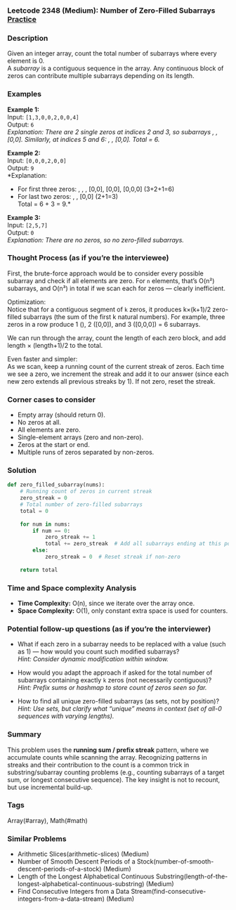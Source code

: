 ### Leetcode 2348 (Medium): Number of Zero-Filled Subarrays [Practice](https://leetcode.com/problems/number-of-zero-filled-subarrays)

### Description  
Given an integer array, count the total number of subarrays where every element is 0.  
A *subarray* is a contiguous sequence in the array. Any continuous block of zeros can contribute multiple subarrays depending on its length.

### Examples  

**Example 1:**  
Input: `[1,3,0,0,2,0,0,4]`  
Output: `6`  
*Explanation: There are 2 single zeros at indices 2 and 3, so subarrays , , [0,0]. Similarly, at indices 5 and 6: , , [0,0]. Total = 6.*

**Example 2:**  
Input: `[0,0,0,2,0,0]`  
Output: `9`  
*Explanation:  
- For first three zeros: , , , [0,0], [0,0], [0,0,0] (3+2+1=6)  
- For last two zeros: , , [0,0] (2+1=3)  
Total = 6 + 3 = 9.*

**Example 3:**  
Input: `[2,5,7]`  
Output: `0`  
*Explanation: There are no zeros, so no zero-filled subarrays.*

### Thought Process (as if you’re the interviewee)  
First, the brute-force approach would be to consider every possible subarray and check if all elements are zero. For `n` elements, that’s O(n²) subarrays, and O(n³) in total if we scan each for zeros — clearly inefficient.

Optimization:  
Notice that for a contiguous segment of `k` zeros, it produces k×(k+1)/2 zero-filled subarrays (the sum of the first k natural numbers). For example, three zeros in a row produce 1 (), 2 ([0,0]), and 3 ([0,0,0]) = 6 subarrays.

We can run through the array, count the length of each zero block, and add length × (length+1)/2 to the total.

Even faster and simpler:  
As we scan, keep a running count of the current streak of zeros. Each time we see a zero, we increment the streak and add it to our answer (since each new zero extends all previous streaks by 1). If not zero, reset the streak.

### Corner cases to consider  
- Empty array (should return 0).
- No zeros at all.
- All elements are zero.
- Single-element arrays (zero and non-zero).
- Zeros at the start or end.
- Multiple runs of zeros separated by non-zeros.

### Solution

```python
def zero_filled_subarray(nums):
    # Running count of zeros in current streak
    zero_streak = 0
    # Total number of zero-filled subarrays
    total = 0
    
    for num in nums:
        if num == 0:
            zero_streak += 1
            total += zero_streak  # Add all subarrays ending at this position
        else:
            zero_streak = 0  # Reset streak if non-zero
    
    return total
```

### Time and Space complexity Analysis  

- **Time Complexity:** O(n), since we iterate over the array once.
- **Space Complexity:** O(1), only constant extra space is used for counters.

### Potential follow-up questions (as if you’re the interviewer)  

- What if each zero in a subarray needs to be replaced with a value (such as 1) — how would you count such modified subarrays?  
  *Hint: Consider dynamic modification within window.*

- How would you adapt the approach if asked for the total number of subarrays containing exactly `k` zeros (not necessarily contiguous)?  
  *Hint: Prefix sums or hashmap to store count of zeros seen so far.*

- How to find all unique zero-filled subarrays (as sets, not by position)?  
  *Hint: Use sets, but clarify what “unique” means in context (set of all-0 sequences with varying lengths).*

### Summary
This problem uses the **running sum / prefix streak** pattern, where we accumulate counts while scanning the array. Recognizing patterns in streaks and their contribution to the count is a common trick in substring/subarray counting problems (e.g., counting subarrays of a target sum, or longest consecutive sequence). The key insight is not to recount, but use incremental build-up.

### Tags
Array(#array), Math(#math)

### Similar Problems
- Arithmetic Slices(arithmetic-slices) (Medium)
- Number of Smooth Descent Periods of a Stock(number-of-smooth-descent-periods-of-a-stock) (Medium)
- Length of the Longest Alphabetical Continuous Substring(length-of-the-longest-alphabetical-continuous-substring) (Medium)
- Find Consecutive Integers from a Data Stream(find-consecutive-integers-from-a-data-stream) (Medium)